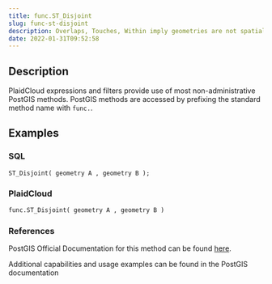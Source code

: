 ```yaml
---
title: func.ST_Disjoint
slug: func-st-disjoint
description: Overlaps, Touches, Within imply geometries are not spatially disjoint, unless they return true, then they are not spatially disjoint
date: 2022-01-31T09:52:58
---
```



## Description


PlaidCloud expressions and filters provide use of most non-administrative PostGIS methods. PostGIS methods are accessed by prefixing the standard method name with `func.`.



## Examples


### SQL



```
ST_Disjoint( geometry A , geometry B );
```


### PlaidCloud



```python
func.ST_Disjoint( geometry A , geometry B )
```


### References


PostGIS Official Documentation for this method can be found [here](https://postgis.net/docs/manual-3.1/ST_Disjoint.html).



Additional capabilities and usage examples can be found in the PostGIS documentation

